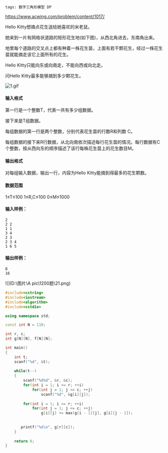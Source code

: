 ```
tags: 数字三角形模型 DP 
```



https://www.acwing.com/problem/content/1017/

Hello Kitty想摘点花生送给她喜欢的米老鼠。

她来到一片有网格状道路的矩形花生地(如下图)，从西北角进去，东南角出来。

地里每个道路的交叉点上都有种着一株花生苗，上面有若干颗花生，经过一株花生苗就能摘走该它上面所有的花生。

Hello Kitty只能向东或向南走，不能向西或向北走。

问Hello Kitty最多能够摘到多少颗花生。

![1.gif](https://cdn.acwing.com/media/article/image/2019/09/12/19_a8509f26d5-1.gif)

#### 输入格式

第一行是一个整数T，代表一共有多少组数据。

接下来是T组数据。

每组数据的第一行是两个整数，分别代表花生苗的行数R和列数 C。

每组数据的接下来R行数据，从北向南依次描述每行花生苗的情况。每行数据有C个整数，按从西向东的顺序描述了该行每株花生苗上的花生数目M。

#### 输出格式

对每组输入数据，输出一行，内容为Hello Kitty能摘到得最多的花生颗数。

#### 数据范围

1≤T≤100
1≤R,C≤100
0≤M≤1000

#### 输入样例：

```
2
2 2
1 1
3 4
2 3
2 3 4
1 6 5
```

#### 输出样例：

```
8
16
```





![](D:\图片\A pic\1200题\21.png)



```cpp
#include<cstring>
#include<iostream>
#include<algorithm>
#include<cstdio>

using namespace std;

const int N = 110;

int r, c;
int g[N][N], f[N][N];

int main()
{
    int t;
    scanf("%d", &t);
    
    while(t--)
    {
        scanf("%d%d", &r, &c);
        for(int i = 1; i <= r; ++i)
            for(int j = 1; j <= c; ++j)
                scanf("%d", &g[i][j]);
        
        for(int i = 1; i <= r; ++i)
            for(int j = 1; j <= c; ++j)
                g[i][j] += max(g[i - 1][j], g[i][j - 1]);
               
    
       printf("%d\n", g[r][c]);
    }
    
    return 0;
}
```

